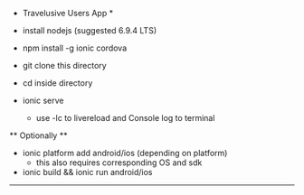 * Travelusive Users App *

- install nodejs (suggested 6.9.4 LTS)

- npm install -g ionic cordova

- git clone this directory

- cd inside directory

- ionic serve
  - use -lc to livereload and Console log to terminal
  
** Optionally **
  - ionic platform add android/ios (depending on platform)
    - this also requires corresponding OS and sdk
  - ionic build && ionic run android/ios
  
-----------------------------------------------------------
